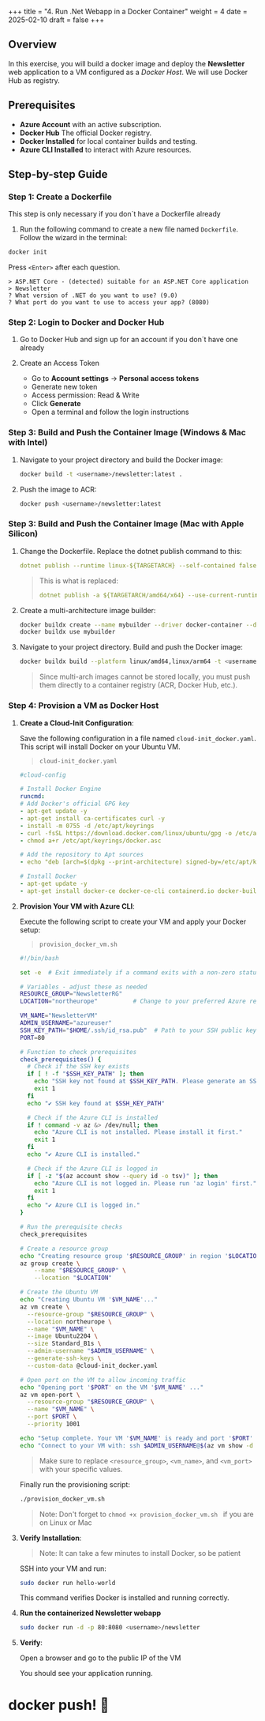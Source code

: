+++
title = "4. Run .Net Webapp in a Docker Container"
weight = 4
date = 2025-02-10
draft = false
+++

## Overview

In this exercise, you will build a docker image and deploy the **Newsletter** web application to a VM configured as a _Docker Host_. We will use Docker Hub as registry.

## Prerequisites

- **Azure Account** with an active subscription.
- **Docker Hub** The official Docker registry.
- **Docker Installed** for local container builds and testing.
- **Azure CLI Installed** to interact with Azure resources.

## Step-by-step Guide

### Step 1: Create a Dockerfile

This step is only necessary if you don´t have a Dockerfile already

1. Run the following command to create a new file named `Dockerfile`. Follow the wizard in the terminal:

```bash
docker init
```

Press `<Enter>` after each question.

```
> ASP.NET Core - (detected) suitable for an ASP.NET Core application
> Newsletter
? What version of .NET do you want to use? (9.0)
? What port do you want to use to access your app? (8080)
```

### Step 2: Login to Docker and Docker Hub

1. Go to Docker Hub and sign up for an account if you don´t have one already
2. Create an Access Token
	
	- Go to **Account settings** -> **Personal access tokens**
	- Generate new token
	- Access permission: Read & Write
	- Click **Generate**
	- Open a terminal and follow the login instructions

### Step 3: Build and Push the Container Image (Windows & Mac with Intel)

1. Navigate to your project directory and build the Docker image:

   ```bash
   docker build -t <username>/newsletter:latest .
   ```
   
2. Push the image to ACR:

   ```sh
   docker push <username>/newsletter:latest
   ```

### Step 3: Build and Push the Container Image (Mac with Apple Silicon)

1. Change the Dockerfile. Replace the dotnet publish command to this:

	```yaml
	dotnet publish --runtime linux-${TARGETARCH} --self-contained false -o /app
	```

	> This is what is replaced:
	> 
	> ```yaml
	> dotnet publish -a ${TARGETARCH/amd64/x64} --use-current-runtime --self-contained false -o /app
	> ```

2. Create a multi-architecture image builder:

	```bash
	docker buildx create --name mybuilder --driver docker-container --driver-opt image=moby/buildkit:v0.11.1-rootless
	docker buildx use mybuilder
	```

3. Navigate to your project directory. Build and push the Docker image:

   ```bash
   docker buildx build --platform linux/amd64,linux/arm64 -t <username>/newsletter:latest --push .
   ```
	> Since multi-arch images cannot be stored locally, you must push them directly to a container registry (ACR, Docker Hub, etc.).


### Step 4: Provision a VM as Docker Host

1. **Create a Cloud-Init Configuration**:

    Save the following configuration in a file named `cloud-init_docker.yaml`. This script will install Docker on your Ubuntu VM.

	> `cloud-init_docker.yaml`

	```yaml
	#cloud-config

	# Install Docker Engine
	runcmd:
	# Add Docker's official GPG key
	- apt-get update -y
	- apt-get install ca-certificates curl -y
	- install -m 0755 -d /etc/apt/keyrings
	- curl -fsSL https://download.docker.com/linux/ubuntu/gpg -o /etc/apt/keyrings/docker.asc
	- chmod a+r /etc/apt/keyrings/docker.asc

	# Add the repository to Apt sources
	- echo "deb [arch=$(dpkg --print-architecture) signed-by=/etc/apt/keyrings/docker.asc] https://download.docker.com/linux/ubuntu $(. /etc/os-release && echo "$VERSION_CODENAME") stable" | tee /etc/apt/sources.list.d/docker.list > /dev/null

	# Install Docker
	- apt-get update -y
	- apt-get install docker-ce docker-ce-cli containerd.io docker-buildx-plugin docker-compose-plugin -y
	```

2. **Provision Your VM with Azure CLI**:

    Execute the following script to create your VM and apply your Docker setup:

	> `provision_docker_vm.sh`

	```bash
	#!/bin/bash
	
	set -e  # Exit immediately if a command exits with a non-zero status.
	
	# Variables - adjust these as needed
	RESOURCE_GROUP="NewsletterRG"
	LOCATION="northeurope"          # Change to your preferred Azure region
	
	VM_NAME="NewsletterVM"
	ADMIN_USERNAME="azureuser"
	SSH_KEY_PATH="$HOME/.ssh/id_rsa.pub"  # Path to your SSH public key
	PORT=80
	
	# Function to check prerequisites
	check_prerequisites() {
	  # Check if the SSH key exists
	  if [ ! -f "$SSH_KEY_PATH" ]; then
	    echo "SSH key not found at $SSH_KEY_PATH. Please generate an SSH key (e.g., with 'ssh-keygen')."
	    exit 1
	  fi
	  echo "✔ SSH key found at $SSH_KEY_PATH"
	
	  # Check if the Azure CLI is installed
	  if ! command -v az &> /dev/null; then
	    echo "Azure CLI is not installed. Please install it first."
	    exit 1
	  fi
	  echo "✔ Azure CLI is installed."
	
	  # Check if the Azure CLI is logged in
	  if [ -z "$(az account show --query id -o tsv)" ]; then
	    echo "Azure CLI is not logged in. Please run 'az login' first."
	    exit 1
	  fi
	  echo "✔ Azure CLI is logged in."
	}
	
	# Run the prerequisite checks
	check_prerequisites
	
	# Create a resource group
	echo "Creating resource group '$RESOURCE_GROUP' in region '$LOCATION'..."
	az group create \
	    --name "$RESOURCE_GROUP" \
	    --location "$LOCATION"
	
	# Create the Ubuntu VM
	echo "Creating Ubuntu VM '$VM_NAME'..."
	az vm create \
	  --resource-group "$RESOURCE_GROUP" \
	  --location northeurope \
	  --name "$VM_NAME" \
	  --image Ubuntu2204 \
	  --size Standard_B1s \
	  --admin-username "$ADMIN_USERNAME" \
	  --generate-ssh-keys \
	  --custom-data @cloud-init_docker.yaml
	
	# Open port on the VM to allow incoming traffic
	echo "Opening port '$PORT' on the VM '$VM_NAME' ..."
	az vm open-port \
	  --resource-group "$RESOURCE_GROUP" \
	  --name "$VM_NAME" \
	  --port $PORT \
	  --priority 1001
	
	echo "Setup complete. Your VM '$VM_NAME' is ready and port '$PORT' is open."
	echo "Connect to your VM with: ssh $ADMIN_USERNAME@$(az vm show -d -g $RESOURCE_GROUP -n $VM_NAME --query publicIps -o tsv)"
	
	```

    > Make sure to replace `<resource_group>`, `<vm_name>`, and `<vm_port>` with your specific values.

	Finally run the provisioning script:

	```bash
	./provision_docker_vm.sh
	```

	> Note: Don't forget to `chmod +x provision_docker_vm.sh ` if you are on Linux or Mac


3. **Verify Installation**:

	> Note: It can take a few minutes to install Docker, so be patient

    SSH into your VM and run:

    ```bash
    sudo docker run hello-world
    ```

    This command verifies Docker is installed and running correctly.
    
4. **Run the containerized Newsletter webapp**
	
	```bash
	sudo docker run -d -p 80:8080 <username>/newsletter
	```
	
3. **Verify**:

    Open a browser and go to the public IP of the VM
    
    You should see your application running.

# docker push! 🚀

